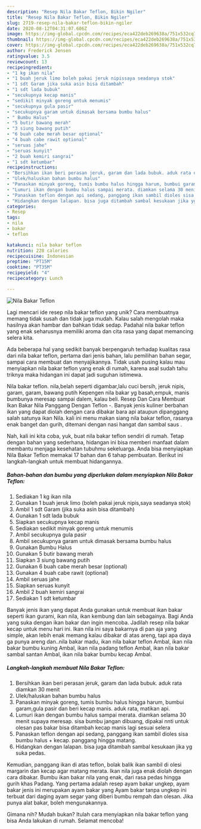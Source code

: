```yaml
---
description: "Resep Nila Bakar Teflon, Bikin Ngiler"
title: "Resep Nila Bakar Teflon, Bikin Ngiler"
slug: 2719-resep-nila-bakar-teflon-bikin-ngiler
date: 2020-08-12T04:31:07.606Z
image: https://img-global.cpcdn.com/recipes/eca422deb269638a/751x532cq70/nila-bakar-teflon-foto-resep-utama.jpg
thumbnail: https://img-global.cpcdn.com/recipes/eca422deb269638a/751x532cq70/nila-bakar-teflon-foto-resep-utama.jpg
cover: https://img-global.cpcdn.com/recipes/eca422deb269638a/751x532cq70/nila-bakar-teflon-foto-resep-utama.jpg
author: Frederick Jensen
ratingvalue: 3.5
reviewcount: 13
recipeingredient:
- "1 kg ikan nila"
- "1 buah jeruk limo boleh pakai jeruk nipissaya seadanya stok"
- "1 sdt Garam jika suka asin bisa ditambah"
- "1 sdt lada bubuk"
- "secukupnya kecap manis"
- "sedikit minyak goreng untuk menumis"
- "secukupnya gula pasir"
- "secukupnya garam untuk dimasak bersama bumbu halus"
- " Bumbu Halus"
- "5 butir bawang merah"
- "3 siung bawang putih"
- "6 buah cabe merah besar optional"
- "4 buah cabe rawit optional"
- "seruas jahe"
- "seruas kunyit"
- "2 buah kemiri sangrai"
- "1 sdt ketumbar"
recipeinstructions:
- "Bersihkan ikan beri perasan jeruk, garam dan lada bubuk. aduk rata diamkan 30 menit"
- "Ulek/haluskan bahan bumbu halus"
- "Panaskan minyak goreng, tumis bumbu halus hingga harum, bumbui garam,gula pasir dan beri kecap manis. aduk rata, matikan api."
- "Lumuri ikan dengan bumbu halus sampai merata. diamkan selama 30 menit supaya meresap. sisa bumbu jangan dibuang, dipakai nnti untuk olesan pas bakar bisa ditambah kecap manis lagi sesuai selera"
- "Panaskan teflon dengan api sedang, panggang ikan sambil dioles sisa bumbu halus + kecap. panggang hingga matang."
- "Hidangkan dengan lalapan. bisa juga ditambah sambal kesukaan jika yg suka pedas."
categories:
- Resep
tags:
- nila
- bakar
- teflon

katakunci: nila bakar teflon 
nutrition: 228 calories
recipecuisine: Indonesian
preptime: "PT15M"
cooktime: "PT35M"
recipeyield: "4"
recipecategory: Lunch

---
```



![Nila Bakar Teflon](https://img-global.cpcdn.com/recipes/eca422deb269638a/751x532cq70/nila-bakar-teflon-foto-resep-utama.jpg)

Lagi mencari ide resep nila bakar teflon yang unik? Cara membuatnya memang tidak susah dan tidak juga mudah. Kalau salah mengolah maka hasilnya akan hambar dan bahkan tidak sedap. Padahal nila bakar teflon yang enak seharusnya memiliki aroma dan cita rasa yang dapat memancing selera kita.

Ada beberapa hal yang sedikit banyak berpengaruh terhadap kualitas rasa dari nila bakar teflon, pertama dari jenis bahan, lalu pemilihan bahan segar, sampai cara membuat dan menyajikannya. Tidak usah pusing kalau mau menyiapkan nila bakar teflon yang enak di rumah, karena asal sudah tahu triknya maka hidangan ini dapat jadi suguhan istimewa.

Nila bakar teflon. nila,belah seperti digambar,lalu cuci bersih, jeruk nipis, garam, garam, bawang putih Kepengen nila bakar yg basah,empuk, manis bumbunya meresap sampai dalem, kalau beli. Resep Dan Cara Membuat Ikan Bakar Nila Panggang Dengan Teflon -. Banyak jenis kuliner berbahan ikan yang dapat diolah dengan cara dibakar bara api ataupun dipanggang salah satunya ikan Nila. kali ini menu makan siang nila bakar teflon, rasanya enak banget dan gurih, ditemani dengan nasi hangat dan sambal saus .


Nah, kali ini kita coba, yuk, buat nila bakar teflon sendiri di rumah. Tetap dengan bahan yang sederhana, hidangan ini bisa memberi manfaat dalam membantu menjaga kesehatan tubuhmu sekeluarga. Anda bisa menyiapkan Nila Bakar Teflon memakai 17 bahan dan 6 tahap pembuatan. Berikut ini langkah-langkah untuk membuat hidangannya.

<!--inarticleads1-->

##### Bahan-bahan dan bumbu yang diperlukan dalam menyiapkan Nila Bakar Teflon:

1. Sediakan 1 kg ikan nila
1. Gunakan 1 buah jeruk limo (boleh pakai jeruk nipis,saya seadanya stok)
1. Ambil 1 sdt Garam (jika suka asin bisa ditambah)
1. Gunakan 1 sdt lada bubuk
1. Siapkan secukupnya kecap manis
1. Sediakan sedikit minyak goreng untuk menumis
1. Ambil secukupnya gula pasir
1. Ambil secukupnya garam untuk dimasak bersama bumbu halus
1. Gunakan  Bumbu Halus
1. Gunakan 5 butir bawang merah
1. Siapkan 3 siung bawang putih
1. Gunakan 6 buah cabe merah besar (optional)
1. Gunakan 4 buah cabe rawit (optional)
1. Ambil seruas jahe
1. Siapkan seruas kunyit
1. Ambil 2 buah kemiri sangrai
1. Sediakan 1 sdt ketumbar


Banyak jenis ikan yang dapat Anda gunakan untuk membuat ikan bakar seperti ikan gurami, ikan nila, ikan kembung dan lain sebagainya. Bagi Anda yang suka dengan ikan bakar dan ingin mencoba. Jadilah resep nila bakar kecap untuk menu hari ini. Ikan nila ini saya bakarnya di pan aja yang simple, akan lebih enak memang kalau dibakar di atas areng, tapi apa daya ga punya areng dan..nila bakar madu, ikan nila bakar teflon Ambal, ikan nila bakar bumbu kuning Ambal, ikan nila padang teflon Ambal, ikan nila bakar sambal santan Ambal, ikan nila bakar bumbu kecap Ambal. 

<!--inarticleads2-->

##### Langkah-langkah membuat Nila Bakar Teflon:

1. Bersihkan ikan beri perasan jeruk, garam dan lada bubuk. aduk rata diamkan 30 menit
1. Ulek/haluskan bahan bumbu halus
1. Panaskan minyak goreng, tumis bumbu halus hingga harum, bumbui garam,gula pasir dan beri kecap manis. aduk rata, matikan api.
1. Lumuri ikan dengan bumbu halus sampai merata. diamkan selama 30 menit supaya meresap. sisa bumbu jangan dibuang, dipakai nnti untuk olesan pas bakar bisa ditambah kecap manis lagi sesuai selera
1. Panaskan teflon dengan api sedang, panggang ikan sambil dioles sisa bumbu halus + kecap. panggang hingga matang.
1. Hidangkan dengan lalapan. bisa juga ditambah sambal kesukaan jika yg suka pedas.


Kemudian, panggang ikan di atas teflon, bolak balik ikan sambil di olesi margarin dan kecap agar matang merata. Ikan nila juga enak diolah dengan cara dibakar. Bumbu ikan bakar nila yang enak, dari rasa pedas hingga gurih khas Padang. Yang pertama adalah resep ayam bakar ungkep, ayam bakar jenis ini merupakan ayam bakar yang Ayam bakar tanpa ungkep ini terbuat dari daging ayam segar yang diberi bumbu rempah dan olesan. Jika punya alat bakar, boleh mengunakannya. 

Gimana nih? Mudah bukan? Itulah cara menyiapkan nila bakar teflon yang bisa Anda lakukan di rumah. Selamat mencoba!
